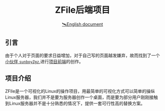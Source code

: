 <h1 align="center">
ZFile后端项目
</h1>
<div align="center"><a href="https://github.com/xiaoxunyao/ZFile/blob/master/doc/README-EN.md" >🛰️English document</a></div>

## 引言

由于个人对于页面的要求日益增加，对于自己写的页面越发嫌弃，故而找到了一个[小伙伴 `sunboyZgz`](https://github.com/sunboyZgz),进行[项目前端](https://github.com/sunboyZgz/ZFile-front)的创作。

## 项目介绍

ZFIle是一个可视化的Linux的操作项目，用最简单的可视化方式可以简单的操纵Linux服务器，我们并不是要为服务器创作一个桌面，而是要为部分用户刚刚接触到Linux服务器并不是十分熟悉的情况下，提供一套可行性高的替换方案。

